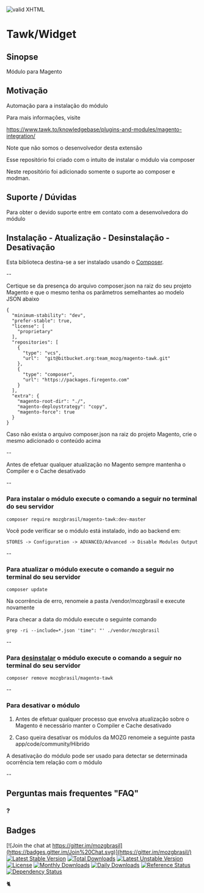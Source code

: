 [checkmark]: https://raw.githubusercontent.com/mozgbrasil/mozgbrasil.github.io/master/assets/images/logos/logo_32_32.png "MOZG"
![valid XHTML][checkmark]

[psr4]: http://www.php-fig.org/psr/psr-4/
[getcomposer]: https://getcomposer.org/
[uninstall-mods]: https://getcomposer.org/doc/03-cli.md#remove

# Tawk/Widget

## Sinopse

Módulo para Magento

## Motivação

Automação para a instalação do módulo

Para mais informações, visite

https://www.tawk.to/knowledgebase/plugins-and-modules/magento-integration/

Note que não somos o desenvolvedor desta extensão

Esse repositório foi criado com o intuito de instalar o módulo via composer

Neste repositório foi adicionado somente o suporte ao composer e modman.

## Suporte / Dúvidas

Para obter o devido suporte entre em contato com a desenvolvedora do módulo

## Instalação - Atualização - Desinstalação - Desativação

Esta biblioteca destina-se a ser instalado usando o [Composer][getcomposer].

--

Certique se da presença do arquivo composer.json na raiz do seu projeto Magento e que o mesmo tenha os parâmetros semelhantes ao modelo JSON abaixo

	{
	  "minimum-stability": "dev",
	  "prefer-stable": true,
	  "license": [
	    "proprietary"
	  ],
	  "repositories": [
	    {
	      "type": "vcs",
	      "url":  "git@bitbucket.org:team_mozg/magento-tawk.git"
	    },
	    {
	      "type": "composer",
	      "url": "https://packages.firegento.com"
	    }
	  ],
	  "extra": {
	    "magento-root-dir": "./",
	    "magento-deploystrategy": "copy",
	    "magento-force": true
	  }
	}

Caso não exista o arquivo composer.json na raiz do projeto Magento, crie o mesmo adicionado o conteúdo acima

--

Antes de efetuar qualquer atualização no Magento sempre mantenha o Compiler e o Cache desativado

--

### Para instalar o módulo execute o comando a seguir no terminal do seu servidor

	composer require mozgbrasil/magento-tawk:dev-master

Você pode verificar se o módulo está instalado, indo ao backend em:

	STORES -> Configuration -> ADVANCED/Advanced -> Disable Modules Output

--

### Para atualizar o módulo execute o comando a seguir no terminal do seu servidor

	composer update

Na ocorrência de erro, renomeie a pasta /vendor/mozgbrasil e execute novamente

Para checar a data do módulo execute o seguinte comando

	grep -ri --include=*.json 'time": "' ./vendor/mozgbrasil

--

### Para [desinstalar][uninstall-mods] o módulo execute o comando a seguir no terminal do seu servidor

	composer remove mozgbrasil/magento-tawk

--

### Para desativar o módulo

1. Antes de efetuar qualquer processo que envolva atualização sobre o Magento é necessário manter o Compiler e Cache desativado

2. Caso queira desativar os módulos da MOZG renomeie a seguinte pasta app/code/community/Hibrido

A desativação do módulo pode ser usado para detectar se determinada ocorrência tem relação com o módulo

--

## Perguntas mais frequentes "FAQ"

### ?

## Badges

[![Join the chat at https://gitter.im/mozgbrasil](https://badges.gitter.im/Join%20Chat.svg)](https://gitter.im/mozgbrasil/)
[![Latest Stable Version](https://poser.pugx.org/mozgbrasil/magento-tawk/v/stable)](https://packagist.org/packages/mozgbrasil/magento-tawk)
[![Total Downloads](https://poser.pugx.org/mozgbrasil/magento-tawk/downloads)](https://packagist.org/packages/mozgbrasil/magento-tawk)
[![Latest Unstable Version](https://poser.pugx.org/mozgbrasil/magento-tawk/v/unstable)](https://packagist.org/packages/mozgbrasil/magento-tawk)
[![License](https://poser.pugx.org/mozgbrasil/magento-tawk/license)](https://packagist.org/packages/mozgbrasil/magento-tawk)
[![Monthly Downloads](https://poser.pugx.org/mozgbrasil/magento-tawk/d/monthly)](https://packagist.org/packages/mozgbrasil/magento-tawk)
[![Daily Downloads](https://poser.pugx.org/mozgbrasil/magento-tawk/d/daily)](https://packagist.org/packages/mozgbrasil/magento-tawk)
[![Reference Status](https://www.versioneye.com/php/mozgbrasil:magento-tawk/reference_badge.svg?style=flat-square)](https://www.versioneye.com/php/mozgbrasil:magento-tawk/references)
[![Dependency Status](https://www.versioneye.com/php/mozgbrasil:magento-tawk/1.0.0/badge?style=flat-square)](https://www.versioneye.com/php/mozgbrasil:magento-tawk/1.0.0)

:cat2:
